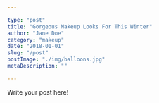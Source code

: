 ```yaml
---

type: "post"
title: "Gorgeous Makeup Looks For This Winter"
author: "Jane Doe"
category: "makeup"
date: "2018-01-01"
slug: "/post"
postImage: "./img/balloons.jpg"
metaDescription: ""

---
```


Write your post here!
